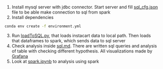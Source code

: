 1. Install mysql server with jdbc connector. Start server and fill [sql_cfg.json](sql_cfg.json) file to be able make connection to sql from spark
1. Install dependencies
```bash
conda env create -f environment.yml
```
3. Run [loadToSQL.py](loadToSQL.py), that loads instacart data to local path. Then loads that dataframes to spark, which sends data to sql server
1. Check analysis inside [sql.md](sql.md). There are written sql queries and analysis of table with checking different hypothesis. All visualizations made by [Grafana](https://grafana.com/)
1. Look at [spark.ipynb](spark.ipynb) to analysis using spark